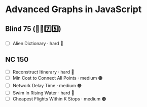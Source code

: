 # Advanced Graphs in JavaScript

## Blind 75 (🧑‍🦯7️⃣5️⃣)
- [ ] Alien Dictionary · hard 🔴

## NC 150
- [ ] Reconstruct Itinerary · hard 🔴
- [ ] Min Cost to Connect All Points · medium 🟠
- [ ] Network Delay Time · medium 🟠
- [ ] Swim In Rising Water · hard 🔴
- [ ] Cheapest Flights Within K Stops · medium 🟠